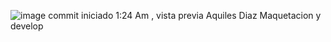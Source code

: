![image](https://github.com/user-attachments/assets/c000184b-82db-435d-9ae4-be6f94f74298) commit iniciado 1:24 Am , vista previa Aquiles Diaz Maquetacion y develop
